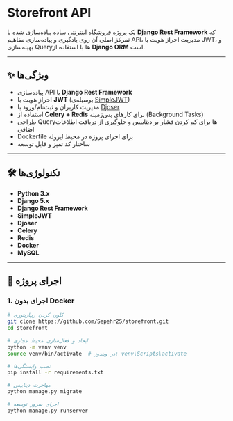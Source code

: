 
# Storefront API

یک پروژه فروشگاه اینترنتی ساده پیاده‌سازی شده با **Django Rest Framework** که تمرکز اصلی آن روی یادگیری و پیاده‌سازی مفاهیم API، مدیریت احراز هویت با JWT، و بهینه‌سازی Queryها با استفاده از **Django ORM** است.

---

## ✨ ویژگی‌ها

- پیاده‌سازی API با **Django Rest Framework**
- احراز هویت با **JWT** (بوسیله‌ی [SimpleJWT](https://django-rest-framework-simplejwt.readthedocs.io/))
- مدیریت کاربران و ثبت‌نام/ورود با [Djoser](https://djoser.readthedocs.io/)
- استفاده از **Celery + Redis** برای کارهای پس‌زمینه (Background Tasks)
- طراحی Queryها برای کم کردن فشار بر دیتابیس و جلوگیری از دریافت اطلاعات اضافی
- Dockerfile برای اجرای پروژه در محیط ایزوله
- ساختار کد تمیز و قابل توسعه

---

## 🛠 تکنولوژی‌ها

- **Python 3.x**
- **Django 5.x**
- **Django Rest Framework**
- **SimpleJWT**
- **Djoser**
- **Celery**
- **Redis**
- **Docker**
- **MySQL**

---

## 🚀 اجرای پروژه

### 1. اجرای بدون Docker

```bash
# کلون کردن ریپازیتوری
git clone https://github.com/Sepehr2S/storefront.git
cd storefront

# ایجاد و فعال‌سازی محیط مجازی
python -m venv venv
source venv/bin/activate  # در ویندوز: venv\Scripts\activate

# نصب وابستگی‌ها
pip install -r requirements.txt

# مهاجرت دیتابیس
python manage.py migrate

# اجرای سرور توسعه
python manage.py runserver
